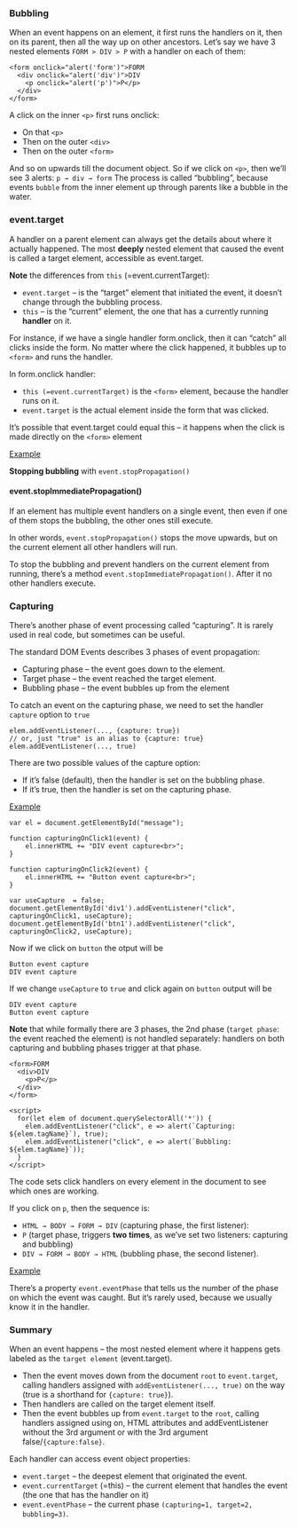 ### Bubbling
When an event happens on an element, it first runs the handlers on it, then on its parent, then all the way up on other ancestors.
Let’s say we have 3 nested elements `FORM > DIV > P` with a handler on each of them:
```
<form onclick="alert('form')">FORM
  <div onclick="alert('div')">DIV
    <p onclick="alert('p')">P</p>
  </div>
</form>
```
A click on the inner `<p>` first runs onclick:

- On that `<p>`
- Then on the outer `<div>`
- Then on the outer `<form>`

And so on upwards till the document object. So if we click on `<p>`, then we’ll see 3 alerts: `p → div → form`
The process is called “bubbling”, because events `bubble` from the inner element up through parents like a bubble in the water.

### event.target
A handler on a parent element can always get the details about where it actually happened. 
The most **deeply** nested element that caused the event is called a target element, accessible as event.target.

**Note**  the differences from `this` (=event.currentTarget):
- `event.target` – is the “target” element that initiated the event, it doesn’t change through the bubbling process.
- `this` – is the “current” element, the one that has a currently running **handler** on it.

For instance, if we have a single handler form.onclick, 
then it can “catch” all clicks inside the form. No matter where the click happened, it bubbles up to `<form>` and runs the handler.

In form.onclick handler:

- `this (=event.currentTarget)` is the `<form>` element, because the handler runs on it.
- `event.target` is the actual element inside the form that was clicked.

It’s possible that event.target could equal this – it happens when the click is made directly on the `<form>` element

[Example](https://jsfiddle.net/armen_stepanyan/c79qy3et/)

**Stopping bubbling** with `event.stopPropagation()`
#### event.stopImmediatePropagation()
If an element has multiple event handlers on a single event, then even if one of them stops the bubbling, the other ones still execute.

In other words, `event.stopPropagation()` stops the move upwards, but on the current element all other handlers will run.

To stop the bubbling and prevent handlers on the current element from running, there’s a method `event.stopImmediatePropagation()`. After it no other handlers execute.

### Capturing

There’s another phase of event processing called “capturing”. It is rarely used in real code, but sometimes can be useful.

The standard DOM Events describes 3 phases of event propagation:

- Capturing phase – the event goes down to the element.
- Target phase – the event reached the target element.
- Bubbling phase – the event bubbles up from the element

To catch an event on the capturing phase, we need to set the handler `capture` option to `true`
```
elem.addEventListener(..., {capture: true})
// or, just "true" is an alias to {capture: true}
elem.addEventListener(..., true)
```

There are two possible values of the capture option:

- If it’s false (default), then the handler is set on the bubbling phase.
- If it’s true, then the handler is set on the capturing phase.

[Example](https://jsfiddle.net/armen_stepanyan/50dt68vb/3/)

```
var el = document.getElementById("message");

function capturingOnClick1(event) {
    el.innerHTML += "DIV event capture<br>";
}

function capturingOnClick2(event) {
    el.innerHTML += "Button event capture<br>";
}

var useCapture  = false;
document.getElementById('div1').addEventListener("click", capturingOnClick1, useCapture);
document.getElementById('btn1').addEventListener("click", capturingOnClick2, useCapture);
```
Now if we click on `button` the otput will be 
```
Button event capture
DIV event capture
```

If we change `useCapture` to `true` and click again on `button` output will be 
```
DIV event capture
Button event capture
```

**Note** that while formally there are 3 phases, the 2nd phase (`target phase`: the event reached the element) 
is not handled separately: handlers on both capturing and bubbling phases trigger at that phase.

```
<form>FORM
  <div>DIV
    <p>P</p>
  </div>
</form>

<script>
  for(let elem of document.querySelectorAll('*')) {
    elem.addEventListener("click", e => alert(`Capturing: ${elem.tagName}`), true);
    elem.addEventListener("click", e => alert(`Bubbling: ${elem.tagName}`));
  }
</script>
```

The code sets click handlers on every element in the document to see which ones are working.

If you click on `p`, then the sequence is:
- `HTML → BODY → FORM → DIV` (capturing phase, the first listener):
- `P` (target phase, triggers **two times**, as we’ve set two listeners: capturing and bubbling)
- `DIV → FORM → BODY → HTML` (bubbling phase, the second listener).

[Example](https://jsfiddle.net/armen_stepanyan/tnxh5bag/1/)

There’s a property `event.eventPhase` that tells us the number of the phase on which the event was caught. But it’s rarely used, because we usually know it in the handler.

### Summary
When an event happens – the most nested element where it happens gets labeled as the `target element` (event.target).

- Then the event moves down from the document `root` to `event.target`, calling handlers assigned with `addEventListener(..., true)` on the way (true is a shorthand for `{capture: true}`).
- Then handlers are called on the target element itself.
- Then the event bubbles up from `event.target` to the `root`, calling handlers assigned using on<event>, HTML attributes and addEventListener without the 3rd argument or with the 3rd argument false/`{capture:false}`.

Each handler can access event object properties:

- `event.target` – the deepest element that originated the event.
- `event.currentTarget` (=this) – the current element that handles the event (the one that has the handler on it)
- `event.eventPhase` – the current phase `(capturing=1, target=2, bubbling=3)`.
